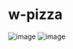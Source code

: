 # w-pizza

![image](https://github.com/user-attachments/assets/16066164-a295-49d5-a576-6cce9e115f3b)
![image](https://github.com/user-attachments/assets/c9405ad7-2de5-41af-9c5c-5916e1922c95)
